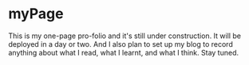 # myPage
This is my one-page pro-folio and it's still under construction. It will be deployed in a day or two. And I also plan to set up my blog to record anything about what I read, what I learnt, and what I think. Stay tuned.
